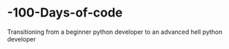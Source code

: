 # -100-Days-of-code
Transitioning from a beginner python developer to an advanced hell python developer
